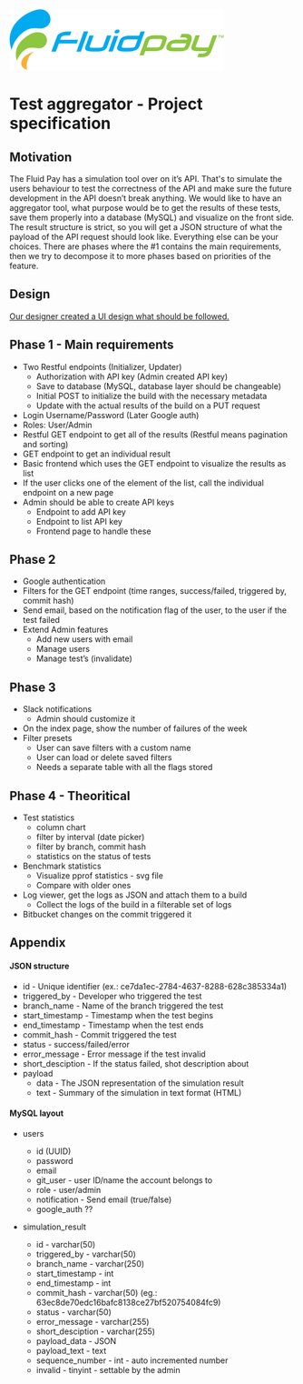 ![](logo.svg)

# Test aggregator - Project specification
## Motivation
The Fluid Pay has a simulation tool over on it’s API. That's to simulate the users behaviour to test the correctness of the API and make sure the future development in the API doesn’t break anything. We would like to have an aggregator tool, what purpose would be to get the results of these tests, save them properly into a database (MySQL) and visualize on the front side. The result structure is strict, so you will get a JSON structure of what the payload of the API request should look like. Everything else can be your choices. There are phases where the #1 contains the main requirements, then we try to decompose it to more phases based on priorities of the feature. 

## Design

[Our designer created a UI design what should be followed.](https://xd.adobe.com/view/a7180f10-a3c2-468f-4547-5b2fd976871e-d129/)

## Phase 1 - Main requirements
- Two Restful endpoints (Initializer, Updater)
    - Authorization with API key (Admin created API key)
    - Save to database (MySQL, database layer should be changeable)
    - Initial POST to initialize the build with the necessary metadata
    - Update with the actual results of the build on a PUT request
- Login Username/Password (Later Google auth)
- Roles: User/Admin
- Restful GET endpoint to get all of the results (Restful means pagination and sorting)
- GET endpoint to get an individual result
- Basic frontend which uses the GET endpoint to visualize the results as list
- If the user clicks one of the element of the list, call the individual endpoint on a new page
- Admin should be able to create API keys
    - Endpoint to add API key
    - Endpoint to list API key
    - Frontend page to handle these
## Phase 2
- Google authentication
- Filters for the GET endpoint (time ranges, success/failed, triggered by, commit hash)
- Send email, based on the notification flag of the user, to the user if the test failed
- Extend Admin features
    - Add new users with email
    - Manage users
    - Manage test’s (invalidate)
## Phase 3
- Slack notifications
    - Admin should customize it
- On the index page, show the number of failures of the week
- Filter presets
    - User can save filters with a custom name
    - User can load or delete saved filters
    - Needs a separate table with all the flags stored
## Phase 4 - Theoritical
- Test statistics
    - column chart
    - filter by interval (date picker)
    - filter by branch, commit hash
    - statistics on the status of tests
- Benchmark statistics
    - Visualize pprof statistics - svg file
    - Compare with older ones
- Log viewer, get the logs as JSON and attach them to a build
    - Collect the logs of the build in a filterable set of logs
- Bitbucket changes on the commit triggered it

## Appendix

#### JSON structure
- id - Unique identifier (ex.: ce7da1ec-2784-4637-8288-628c385334a1)
- triggered_by - Developer who triggered the test
- branch_name - Name of the branch triggered the test
- start_timestamp - Timestamp when the test begins
- end_timestamp - Timestamp when the test ends
- commit_hash - Commit triggered the test
- status - success/failed/error
- error_message - Error message if the test invalid
- short_desciption - If the status failed, shot description about
- payload
    - data - The JSON representation of the simulation result
    - text - Summary of the simulation in text format (HTML)

#### MySQL layout
- users
    - id (UUID)
    - password
    - email
    - git_user - user ID/name the account belongs to
    - role - user/admin
    - notification - Send email (true/false)
    - google_auth ??

- simulation_result
    - id - varchar(50)
    - triggered_by - varchar(50)
    - branch_name - varchar(250)
    - start_timestamp - int
    - end_timestamp - int
    - commit_hash - varchar(50) (eg.: 63ec8de70edc16bafc8138ce27bf520754084fc9)
    - status - varchar(50)
    - error_message - varchar(255)
    - short_desciption - varchar(255)
    - payload_data - JSON
    - payload_text - text
    - sequence_number - int - auto incremented number
    - invalid - tinyint - settable by the admin
